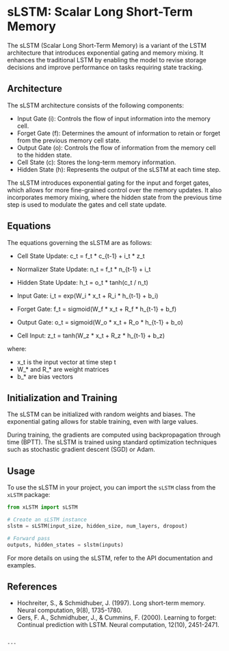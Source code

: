 # sLSTM: Scalar Long Short-Term Memory

The sLSTM (Scalar Long Short-Term Memory) is a variant of the LSTM architecture that introduces exponential gating and memory mixing. It enhances the traditional LSTM by enabling the model to revise storage decisions and improve performance on tasks requiring state tracking.

## Architecture

The sLSTM architecture consists of the following components:

- Input Gate (i): Controls the flow of input information into the memory cell.
- Forget Gate (f): Determines the amount of information to retain or forget from the previous memory cell state.
- Output Gate (o): Controls the flow of information from the memory cell to the hidden state.
- Cell State (c): Stores the long-term memory information.
- Hidden State (h): Represents the output of the sLSTM at each time step.

The sLSTM introduces exponential gating for the input and forget gates, which allows for more fine-grained control over the memory updates. It also incorporates memory mixing, where the hidden state from the previous time step is used to modulate the gates and cell state update.

## Equations

The equations governing the sLSTM are as follows:

- Cell State Update:
  c_t = f_t * c_{t-1} + i_t * z_t

- Normalizer State Update:
  n_t = f_t * n_{t-1} + i_t

- Hidden State Update:
  h_t = o_t * tanh(c_t / n_t)

- Input Gate:
  i_t = exp(W_i * x_t + R_i * h_{t-1} + b_i)

- Forget Gate:
  f_t = sigmoid(W_f * x_t + R_f * h_{t-1} + b_f)

- Output Gate:
  o_t = sigmoid(W_o * x_t + R_o * h_{t-1} + b_o)

- Cell Input:
  z_t = tanh(W_z * x_t + R_z * h_{t-1} + b_z)

where:
- x_t is the input vector at time step t
- W_* and R_* are weight matrices
- b_* are bias vectors

## Initialization and Training

The sLSTM can be initialized with random weights and biases. The exponential gating allows for stable training, even with large values.

During training, the gradients are computed using backpropagation through time (BPTT). The sLSTM is trained using standard optimization techniques such as stochastic gradient descent (SGD) or Adam.

## Usage

To use the sLSTM in your project, you can import the `sLSTM` class from the `xLSTM` package:

```python
from xLSTM import sLSTM

# Create an sLSTM instance
slstm = sLSTM(input_size, hidden_size, num_layers, dropout)

# Forward pass
outputs, hidden_states = slstm(inputs)
```

For more details on using the sLSTM, refer to the API documentation and examples.

## References

- Hochreiter, S., & Schmidhuber, J. (1997). Long short-term memory. Neural computation, 9(8), 1735-1780.
- Gers, F. A., Schmidhuber, J., & Cummins, F. (2000). Learning to forget: Continual prediction with LSTM. Neural computation, 12(10), 2451-2471.
```

---